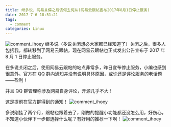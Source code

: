 ```yaml
---
title: 继多说、网易关停之后该何去何从(网易云跟帖宣布2017年8月1日停止服务)
date: 2017-7-6 18:51:21
tags:
  - comment
categories: Linux
---
```


![comment_ihoey](https://cdn.ihoey.com/IHOEY_20170706_184907.png?imageView2/0/format/png/q/75|imageslim)
继多说（多说关闭想必大家都已经知道了）关闭之后，很多人包括我，都转移到了网易云跟帖，现在网易云跟帖也正式发出公告宣布于 2017 年 8 月 1 日停止服务。

<!-- more -->

在多说关闭之后，使用网易云跟帖的站点非常多，昨日宣布停止服务，小编也感到很意外。官方在 QQ 群内通知并没有说明具体原因，或许还是评论服务的老话题——盈利！

并且 QQ 群管理称涉及网易自身评论，开源几乎不大！

这是提前在官方群得到的通知！
![comment_ihoey](https://cdn.ihoey.com/IHOEY_20170706_171445.png?imageView2/0/format/png/q/75|imageslim)

多说刚挂了两个月，跟帖也跟着去了，刚做的提醒小功能都还没怎么用，好伤心，不知道小伙伴下一步都选择什么呢？有好用的推荐一下啊！
![comment_ihoey](https://cdn.ihoey.com/IHOEY_20170706_171444.png?imageView2/0/format/png/q/75|imageslim)
